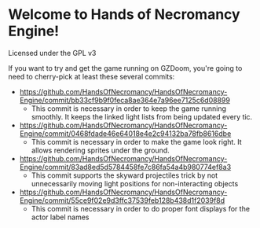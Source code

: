 # Welcome to Hands of Necromancy Engine!

Licensed under the GPL v3

If you want to try and get the game running on GZDoom, you're going to need to cherry-pick at least these several commits:

- https://github.com/HandsOfNecromancy/HandsOfNecromancy-Engine/commit/bb33cf9b9f0feca8ae364e7a96ee7125c6d08899
  - This commit is necessary in order to keep the game running smoothly. It keeps the linked light lists from being updated every tic.
- https://github.com/HandsOfNecromancy/HandsOfNecromancy-Engine/commit/0468fdade46e64018e4e2c94132ba78fb8616dbe
  - This commit is necessary in order to make the game look right. It allows rendering sprites under the ground.
- https://github.com/HandsOfNecromancy/HandsOfNecromancy-Engine/commit/83ad8ed5d5784458fe7c86fa54a4b980774ef8a3
  - This commit supports the skyward projectiles trick by not unnecessarily moving light positions for non-interacting objects
- https://github.com/HandsOfNecromancy/HandsOfNecromancy-Engine/commit/55ce9f02e9d3ffc37539feb128b438d1f2039f8d
  - This commit is necessary in order to do proper font displays for the actor label names
